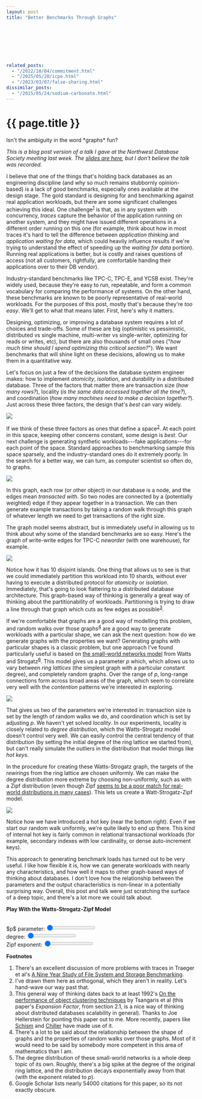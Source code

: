 ```yaml
---
layout: post
title: "Better Benchmarks Through Graphs"








related_posts:
  - "/2022/10/04/commitment.html"
  - "/2025/05/20/icpe.html"
  - "/2023/03/07/false-sharing.html"
dissimilar_posts:
  - "/2015/05/24/sodium-carbonate.html"
---
```

{{ page.title }}
================

<p class="meta">Isn't the ambiguity in the word *graphs* fun?</p>


<script>
  MathJax = {
    tex: {inlineMath: [['$', '$'], ['\\(', '\\)']]}
  };
</script>
<script id="MathJax-script" async src="https://cdn.jsdelivr.net/npm/mathjax@3/es5/tex-mml-chtml.js"></script>

*This is a blog post version of a talk I gave at the Northwest Database Society meeting last week. The [slides are here](https://brooker.co.za/blog/resources/nwds_mbrooker_feb_2024.pdf), but I don't believe the talk was recorded.*

I believe that one of the things that's holding back databases as an engineering discipline (and why so much remains stubbornly opinion-based) is a lack of good benchmarks, especially ones available at the design stage. The gold standard is designing for and benchmarking against real application workloads, but there are some significant challenges achieving this ideal. One challenge<sup>[1](#foot1)</sup> is that, as in any system with concurrency, *traces* capture the behavior of the application running on another system, and they might have issued different operations in a different order running on this one (for example, think about how in most traces it's hard to tell the difference between *application thinking* and *application waiting for data*, which could heavily influence results if we're trying to understand the effect of speeding up the *waiting for data* portion). Running real applications is better, but is costly and raises questions of access (not all customers, rightfully, are comfortable handing their applications over to their DB vendor).

Industry-standard benchmarks like TPC-C, TPC-E, and YCSB exist. They're widely used, because they're easy to run, repeatable, and form a common vocabulary for comparing the performance of systems. On the other hand, these benchmarks are known to be poorly representative of real-world workloads. For the purposes of this post, mostly that's because they're *too easy*. We'll get to what that means later. First, here's why it matters.

Designing, optimizing, or improving a database system requires a lot of choices and trade-offs. Some of these are big (optimistic vs pessimistic, distributed vs single machine, multi-writer vs single-writer, optimizing for reads or writes, etc), but there are also thousands of small ones ("*how much time should I spend optimizing this critical section?*"). We want benchmarks that will shine light on these decisions, allowing us to make them in a quantitative way.

Let's focus on just a few of the decisions the database system engineer makes: how to implement *atomicity*, *isolation*, and *durability* in a distributed database. Three of the factors that matter there are transaction size (*how many rows?*), locality (*is the same data accessed together all the time?*), and coordination (*how many machines need to make a decision together?*). Just across these three factors, the design that's *best* can vary widely.

![](/blog/images/wsz_axes.png)

If we think of these three factors as ones that define a space<sup>[2](#foot2)</sup>. At each point in this space, keeping other concerns constant, some design is *best*. Our next challenge is generating synthetic workloads---fake applications---for each point of the space. Standard approaches to benchmarking sample this space sparsely, and the industry-standard ones do it extremely poorly. In the search for a better way, we can turn, as computer scientist so often do, to graphs.

![](/blog/images/wsz_graph.png)

In this graph, each row (or other object) in our database is a node, and the edges mean *transacted with*. So two nodes are connected by a (potentially weighted) edge if they appear together in a transaction. We can then generate example transactions by taking a random walk through this graph of whatever length we need to get transactions of the right size.

The graph model seems abstract, but is immediately useful in allowing us to think about why some of the standard benchmarks are so easy. Here's the graph of write-write edges for TPC-C *neworder* (with one warehouse), for example.

![](/blog/images/wsz_tpcc.png)

Notice how it has 10 disjoint islands. One thing that allows us to see is that we could immediately partition this workload into 10 shards, without ever having to execute a distributed protocol for *atomicity* or *isolation*. Immediately, that's going to look flattering to a distributed database architecture. This graph-based way of thinking is generally a great way of thinking about the partitionability of workloads. Partitioning is trying to draw a line through that graph which cuts as few edges as possible<sup>[3](#foot3)</sup>.

If we're comfortable that graphs are a good way of modelling this problem, and random walks over those graphs<sup>[4](#foot4)</sup> are a good way to generate workloads with a particular shape, we can ask the next question: how do we generate graphs with the properties we want? Generating graphs with particular shapes is a classic problem, but one approach I've found particularly useful is based on [the small-world networks model](http://worrydream.com/refs/Watts-CollectiveDynamicsOfSmallWorldNetworks.pdf) from Watts and Strogatz<sup>[6](#foot6)</sup>. This model gives us a parameter $p$ which, which allows us to vary between *ring lattices* (the simplest graph with a particular constant degree), and completely random graphs. Over the range of $p$, long-range connections form across broad areas of the graph, which seem to correlate very well with the *contention* patterns we're interested in exploring.

![](/blog/images/wsz_ws.png)

That gives us two of the parameters we're interested in: transaction size is set by the length of random walks we do, and coordination which is set by adjusting $p$. We haven't yet solved *locality*. In our experiments, locality is closely related to *degree distribution*, which the Watts-Strogatz model doesn't control very well. We can easily control the central tendency of that distribution (by setting the initial degree of the ring lattice we started from), but can't really simulate the outliers in the distribution that model things like *hot keys*.

In the procedure for creating these Watts-Strogatz graph, the targets of the *rewirings* from the ring lattice are chosen uniformly. We can make the degree distribution more extreme by choosing non-uniformly, such as with a Zipf distribution (even though Zipf [seems to be a poor match for real-world distributions in many cases](https://brooker.co.za/blog/2023/02/07/hot-keys.html)). This lets us create a Watt-Strogatz-Zipf model.

![](/blog/images/wsz_wsz.png)

Notice how we have introduced a hot key (near the bottom right). Even if we start our random walk uniformly, we're quite likely to end up there. This kind of internal hot key is fairly common in relational transactional workloads (for example, secondary indexes with low cardinality, or dense auto-increment keys).

This approach to generating benchmark loads has turned out to be very useful. I like how flexible it is, how we can generate workloads with nearly any characteristics, and how well it maps to other graph-based ways of thinking about databases. I don't love how the relationship between the parameters and the output characteristics is non-linear in a potentially surprising way. Overall, this post and talk were just scratching the surface of a deep topic, and there's a lot more we could talk about.

**Play With the Watts-Strogatz-Zipf Model**<a name="sim"></a>

<!-- Generated by GPT-4 with the prompt: "write an html5/js file that does the following:

large square canvas
draw a 20 node graph, follows the "small world networks" model
add a slider that allows the user to change the value of the p parameter"

then a bit of manual tweaking, and another prompt to add the Zipf distribution.

 -->

<div markdown="0">
<canvas id="graphCanvas" width="600" height="600"></canvas><br>
$p$ parameter: <input type="range" id="pSlider" min="0" max="0.6" step="0.01" value="0"><br>
degree: <input type="range" id="degSlider" min="1" max="5" step="1" value="0"><br>
Zipf exponent: <input type="range" id="zipfSlider" min="0.1" max="2.0" step="0.01" value="0"><br>

<script>
const canvas = document.getElementById('graphCanvas');
const ctx = canvas.getContext('2d');
const slider = document.getElementById('pSlider');
const degSlider = document.getElementById('degSlider');
const zipfSlider = document.getElementById('zipfSlider');
const nodeCount = 20;
const radius = 250; // Radius for nodes layout in a circle
const centerX = canvas.width / 2;
const centerY = canvas.height / 2;

// This is an extremely inefficient O(N^2) way to make Zipf-distributed numbers, but it works OK. This approach
//  is based on generating the empirical CDF, then sampling from it directly using the O(N) method.
function generateZipf(s, N) {
    // Calculate Zipfian constants for normalization
    let c = 0;
    for (let i = 1; i <= N; i++) {
        c += 1.0 / (i ** s);
    }
    c = 1 / c;

    // Generate CDF (cumulative distribution function)
    let cdf = [0]; // CDF starts with 0
    for (let i = 1; i <= N; i++) {
        cdf[i] = cdf[i - 1] + c / (i ** s);
    }

    // Use random number to find corresponding value
    const random = Math.random();
    for (let i = 1; i <= N; i++) {
        if (random <= cdf[i]) {
            return i - 1; // Adjust if you want 0 to N-1 range, otherwise it gives 1 to N
        }
    }
    return N - 1; // In case of rounding errors, return the last element
}

function generateGraph(p, degree, z_exp) {
    let nodes = [];
    let edges = new Map();

    // Initialize nodes and place them in a circle
    for (let i = 0; i < nodeCount; i++) {
        let angle = (i / nodeCount) * 2 * Math.PI;
        nodes.push({
            x: centerX + radius * Math.cos(angle),
            y: centerY + radius * Math.sin(angle),
        });
    }

    // Create a ring lattice with k neighbors
    let k = degree; // Number of nearest neighbors (assumed even for simplicity)
    for (let i = 0; i < nodeCount; i++) {
        for (let j = 1; j <= k; j++) {
            let neighbor = (i + j) % nodeCount;
            if (!edges.has(i)) edges.set(i, new Set());
            if (!edges.has(neighbor)) edges.set(neighbor, new Set());
            edges.get(i).add(neighbor);
            edges.get(neighbor).add(i);
        }
    }

    // Rewire edges with probability p
    edges.forEach((value, key) => {
        value.forEach(neighbor => {
            if (Math.random() < p) {
                let oldNeighbor = neighbor;
                let newNeighbor;
                do {
                    newNeighbor = generateZipf(z_exp, nodeCount);
                } while (newNeighbor === key || edges.get(key).has(newNeighbor));
                // Remove the old neighbor
                edges.get(key).delete(oldNeighbor);
                edges.get(oldNeighbor).delete(key);
                // Wire to the new neighbor
                edges.get(key).add(newNeighbor);
                edges.get(newNeighbor).add(key);

            }
        });
    });

    return { nodes, edges };
}

function drawGraph(graph) {
    ctx.clearRect(0, 0, canvas.width, canvas.height); // Clear the canvas

    // Draw edges
    graph.edges.forEach((value, key) => {
        value.forEach(neighbor => {
            ctx.beginPath();
            ctx.moveTo(graph.nodes[key].x, graph.nodes[key].y);
            ctx.lineTo(graph.nodes[neighbor].x, graph.nodes[neighbor].y);
            ctx.stroke();
        });
    });

    // Draw nodes
    graph.nodes.forEach(node => {
        ctx.beginPath();
        ctx.arc(node.x, node.y, 5, 0, 2 * Math.PI);
        ctx.fill();
    });
}

function updateGraph() {
    const p = parseFloat(slider.value);
    const degree = parseInt(degSlider.value);
    const z_exp = parseFloat(zipfSlider.value);
    const graph = generateGraph(p, degree, z_exp);
    drawGraph(graph);
}

slider.addEventListener('input', updateGraph);
degSlider.addEventListener('input', updateGraph);
zipfSlider.addEventListener('input', updateGraph);

// Initial drawing
updateGraph();
</script>
</div>

**Footnotes**

1. <a name="foot1"></a> There's an excellent discussion of more problems with traces in Traeger et al's [A Nine Year Study of File System and Storage Benchmarking](https://www.fsl.cs.sunysb.edu/docs/fsbench/fsbench-tr.html#sec:traces).
2. <a name="foot2"></a> I've drawn them here as orthogonal, which they aren't in reality. Let's hand-wave our way past that.
3. <a name="foot3"></a> This general way of thinking dates back to at least 1992's [On the performance of object clustering techniques](https://dl.acm.org/doi/pdf/10.1145/130283.130308) by Tsangaris et al (this paper's *Expansion Factor*, from section 2.1, is a nice way of thinking about distributed databases scalability in general). Thanks to Joe Hellerstein for pointing this paper out to me. More recently, papers like [Schism](https://dl.acm.org/doi/10.14778/1920841.1920853) and [Chiller](https://dl.acm.org/doi/abs/10.1145/3471485.3471490) have made use of it.
4. <a name="foot4"></a> There's a lot to be said about the relationship between the shape of graphs and the properties of random walks over those graphs. Most of it would need to be said by somebody more competent in this area of mathematics than I am.
5. <a name="foot5"></a> The degree distribution of these small-world networks is a whole deep topic of its own. Roughly, there's a big spike at the degree of the original ring lattice, and the distribution decays exponentially away from that (with the exponent related to $p$).
6. <a name="foot6"></a> Google Scholar lists nearly 54000 citations for this paper, so its not exactly obscure.